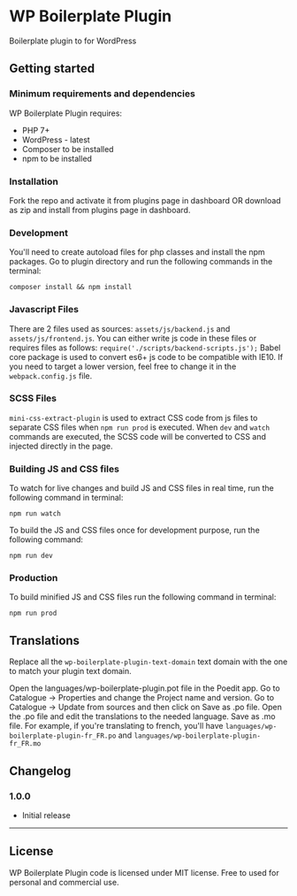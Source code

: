 # WP Boilerplate Plugin

Boilerplate plugin to for WordPress

## Getting started

### Minimum requirements and dependencies

WP Boilerplate Plugin requires:

* PHP 7+
* WordPress - latest
* Composer to be installed
* npm to be installed

### Installation

Fork the repo and activate it from plugins page in dashboard OR download as zip and install from plugins page in dashboard.

### Development

You'll need to create autoload files for php classes and install the npm packages. Go to plugin directory and run the following commands in the terminal:
```
composer install && npm install
```

### Javascript Files

There are 2 files used as sources: `assets/js/backend.js` and `assets/js/frontend.js`. You can either write js code in these files or requires files as follows: `require('./scripts/backend-scripts.js');` Babel core package is used to convert es6+ js code to be compatible with IE10. If you need to target a lower version, feel free to change it in the `webpack.config.js` file.

### SCSS Files

`mini-css-extract-plugin` is used to extract CSS code from js files to separate CSS files when `npm run prod` is executed. When `dev` and `watch` commands are executed, the SCSS code will be converted to CSS and injected directly in the page.

### Building JS and CSS files

To watch for live changes and build JS and CSS files in real time, run the following command in terminal:
```
npm run watch
```

To build the JS and CSS files once for development purpose, run the following command:
```
npm run dev
```

### Production

To build minified JS and CSS files run the following command in terminal:
```
npm run prod
```

## Translations

Replace all the `wp-boilerplate-plugin-text-domain` text domain with the one to match your plugin text domain.

Open the languages/wp-boilerplate-plugin.pot file in the Poedit app. Go to Catalogue -> Properties and change the Project name and version. Go to Catalogue -> Update from sources and then click on Save as .po file. Open the .po file and edit the translations to the needed language. Save as .mo file. For example, if you're translating to french, you'll have `languages/wp-boilerplate-plugin-fr_FR.po` and `languages/wp-boilerplate-plugin-fr_FR.mo`

## Changelog

### 1.0.0
* Initial release

---

## License
WP Boilerplate Plugin code is licensed under MIT license. Free to used for personal and commercial use.
